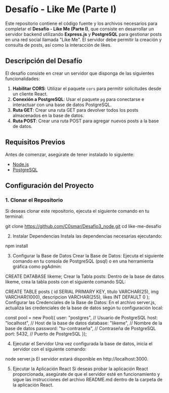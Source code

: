 # Desafío - Like Me (Parte I)

Este repositorio contiene el código fuente y los archivos necesarios para completar el **Desafío - Like Me (Parte I)**, que consiste en desarrollar un servidor backend utilizando **Express.js** y **PostgreSQL** para gestionar posts en una red social llamada "Like Me". El servidor debe permitir la creación y consulta de posts, así como la interacción de likes.

## Descripción del Desafío

El desafío consiste en crear un servidor que disponga de las siguientes funcionalidades:

1. **Habilitar CORS**: Utilizar el paquete `cors` para permitir solicitudes desde un cliente React.
2. **Conexión a PostgreSQL**: Usar el paquete `pg` para conectarse e interactuar con una base de datos PostgreSQL.
3. **Ruta GET**: Crear una ruta GET para devolver todos los posts almacenados en la base de datos.
4. **Ruta POST**: Crear una ruta POST para agregar nuevos posts a la base de datos.


## Requisitos Previos

Antes de comenzar, asegúrate de tener instalado lo siguiente:

- [Node.js](https://nodejs.org/) 
- [PostgreSQL](https://www.postgresql.org/) 

## Configuración del Proyecto

### 1. Clonar el Repositorio

Si deseas clonar este repositorio, ejecuta el siguiente comando en tu terminal:

git clone https://github.com/C0smar/Desafio3_node.git
cd like-me-desafio

2. Instalar Dependencias
Instala las dependencias necesarias ejecutando:

npm install

3. Configurar la Base de Datos
Crear la Base de Datos: Ejecuta el siguiente comando en tu consola de PostgreSQL (psql) o en una herramienta gráfica como pgAdmin:


CREATE DATABASE likeme;
Crear la Tabla posts: Dentro de la base de datos likeme, crea la tabla posts con el siguiente comando SQL:


CREATE TABLE posts (
    id SERIAL PRIMARY KEY,
    titulo VARCHAR(25),
    img VARCHAR(1000),
    descripcion VARCHAR(255),
    likes INT DEFAULT 0
);
Configurar las Credenciales de la Base de Datos: En el archivo server.js, actualiza las credenciales de la base de datos según tu configuración local:


const pool = new Pool({
    user: "postgres", // Usuario de PostgreSQL
    host: "localhost", // Host de la base de datos
    database: "likeme", // Nombre de la base de datos
    password: "tu-contraseña", // Contraseña de PostgreSQL
    port: 5432, // Puerto de PostgreSQL
});

4. Ejecutar el Servidor
Una vez configurada la base de datos, inicia el servidor con el siguiente comando:

node server.js
El servidor estará disponible en http://localhost:3000.

5. Ejecutar la Aplicación React 
Si deseas probar la aplicación React proporcionada, asegúrate de que el servidor esté en funcionamiento y sigue las instrucciones del archivo README.md dentro de la carpeta de la aplicación React.
